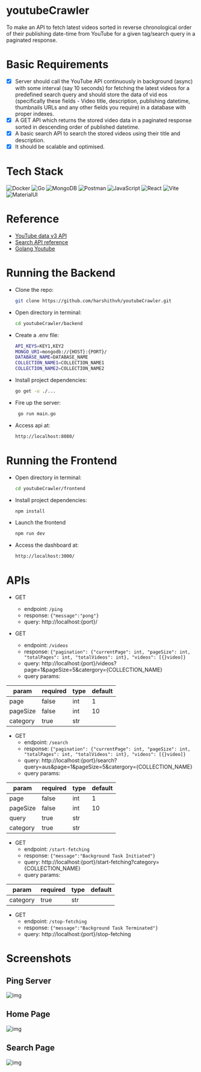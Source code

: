 # youtubeCrawler

To make an API to fetch latest videos sorted in reverse chronological order of their publishing date-time from YouTube for a given tag/search query in a paginated response.

# Basic Requirements

- [x] Server should call the YouTube API continuously in background (async) with some interval (say 10 seconds) for fetching the latest videos for a predefined search query and should store the data of vid eos (specifically these fields - Video title, description, publishing datetime, thumbnails URLs and any other fields you require) in a database with proper indexes.
- [x] A GET API which returns the stored video data in a paginated response sorted in descending order of published datetime.
- [x] A basic search API to search the stored videos using their title and description.
- [x] It should be scalable and optimised.

# Tech Stack

![Docker](https://img.shields.io/badge/docker-%230db7ed.svg?style=for-the-badge&logo=docker&logoColor=white)
![Go](https://img.shields.io/badge/Go-00ADD8?style=for-the-badge&logo=go&logoColor=white)
![MongoDB](https://img.shields.io/badge/MongoDB-%234ea94b.svg?style=for-the-badge&logo=mongodb&logoColor=white)
![Postman](https://img.shields.io/badge/Postman-FF6C37?style=for-the-badge&logo=postman&logoColor=white)
![JavaScript](https://img.shields.io/badge/-JavaScript-%23F7DF1C?style=for-the-badge&logo=javascript&logoColor=000000&labelColor=%23F7DF1C&color=%23FFCE5A)
![React](https://img.shields.io/badge/React-20232A?style=for-the-badge&logo=react&logoColor=61DAFB)
![Vite](https://img.shields.io/badge/vite-%23646CFF.svg?style=for-the-badge&logo=vite&logoColor=white)
![MaterialUI](https://img.shields.io/badge/Material%20UI-007FFF?style=for-the-badge&logo=mui&logoColor=white)

# Reference

* [YouTube data v3 API](https://developers.google.com/youtube/v3/getting-started)
* [Search API reference](https://developers.google.com/youtube/v3/docs/search/list)
* [Golang Youtube](https://pkg.go.dev/google.golang.org/api@v0.157.0/youtube/v3)


# Running the Backend

- Clone the repo:
  
  ```bash
  git clone https://github.com/harshithvh/youtubeCrawler.git
  
- Open directory in terminal:

  ```bash
  cd youtubeCrawler/backend

- Create a .env file:

  ```bash
  API_KEYS=KEY1,KEY2
  MONGO_URI=mongodb://{HOST}:{PORT}/
  DATABASE_NAME=DATABASE_NAME
  COLLECTION_NAME1=COLLECTION_NAME1
  COLLECTION_NAME2=COLLECTION_NAME2

- Install project dependencies:

  ```bash
  go get -u ./...

- Fire up the server:

  ```bash
   go run main.go

- Access api at:

  ```bash
  http://localhost:8080/

# Running the Frontend

- Open directory in terminal:

  ```bash
  cd youtubeCrawler/frontend

- Install project dependencies:

  ```bash
  npm install 

- Launch the frontend

  ```bash
  npm run dev

- Access the dashboard at:

  ```bash
  http://localhost:3000/

<!--
# Running with Docker

- Build Docker images:

  ```bash
  docker compose build

- Launch and run containers:

  ```bash
  docker compose up

- Stop and remove containers:

  ```bash
  docker compose down
-->

# APIs

- GET  
  - endpoint: `/ping`
  - response: `{"message":"pong"}`
  - query: http://localhost:{port}/

- GET
  - endpoint: `/videos`
  - response: `{"pagination": {"currentPage": int, "pageSize": int, "totalPages": int, "totalVideos": int}, "videos": [{}video]}`
  - query: http://localhost:{port}/videos?page=1&pageSize=5&catergory={COLLECTION_NAME}
  - query params:

| param    | required  | type |  default  |
| -----    | --------- | ---- | --------  | 
| page     |  false    | int  |    1      |
| pageSize |  false    | int  |    10     |
| category |  true     | str  |           |

- GET
  - endpoint: `/search`
  - response: `{"pagination": {"currentPage": int, "pageSize": int, "totalPages": int, "totalVideos": int}, "videos": [{}video]}`
  - query: http://localhost:{port}/search?query=aus&page=1&pageSize=5&catergory={COLLECTION_NAME}
  - query params:

| param    | required  | type |  default  |
| -----    | --------- | ---- | --------  | 
| page     |  false    | int  |    1      |
| pageSize |  false    | int  |    10     |
| query    |  true     | str  |           |
| category |  true     | str  |           |

- GET
  - endpoint: `/start-fetching`
  - response: `{"message":"Background Task Initiated"}`
  - query: http://localhost:{port}/start-fetching?category={COLLECTION_NAME}
  - query params:

| param    | required  | type |  default  |
| -----    | --------- | ---- | --------  | 
| category |  true     | str  |           |

- GET
  - endpoint: `/stop-fetching`
  - response: `{"message":"Background Task Terminated"}`
  - query: http://localhost:{port}/stop-fetching

# Screenshots

## Ping Server

![img](screenshots/img3.png)

## Home Page

![img](screenshots/img1.png)

## Search Page

![img](screenshots/img2.png)
